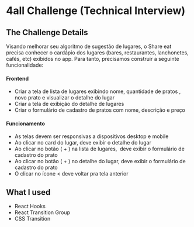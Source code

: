 # 4all Challenge (Technical Interview)

## The Challenge Details
Visando melhorar seu algoritmo de sugestão de lugares, o Share eat precisa conhecer o
cardápio dos lugares (bares, restaurantes, lanchonetes, cafés, etc) exibidos no app. Para tanto,
precisamos construir a seguinte funcionalidade:

#### Frontend
- Criar a tela de lista de lugares exibindo nome, quantidade de pratos , novo prato e visualizar o
detalhe do lugar
- Criar a tela de exibição do detalhe de lugares
- Criar o formulário de cadastro de pratos com nome, descrição e preço

#### Funcionamento
- As telas devem ser responsivas a dispositivos desktop e mobile
- Ao clicar no card do lugar, deve exibir o detalhe do lugar
- Ao clicar no botão ( + ) na lista de lugares,  deve exibir o formulário de cadastro do prato
- Ao clicar no botão ( + ) no detalhe do lugar, deve exibir o formulário de cadastro do prato
- O clicar no ícone &lt; deve voltar pra tela anterior

## What I used
- React Hooks
- React Transition Group
- CSS Transition
